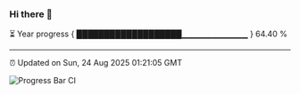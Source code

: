 ### Hi there 👋

⏳ Year progress { ███████████████████▁▁▁▁▁▁▁▁▁▁▁ } 64.40 %

---

⏰ Updated on Sun, 24 Aug 2025 01:21:05 GMT

![Progress Bar CI](https://github.com/liununu/liununu/workflows/Progress%20Bar%20CI/badge.svg)
